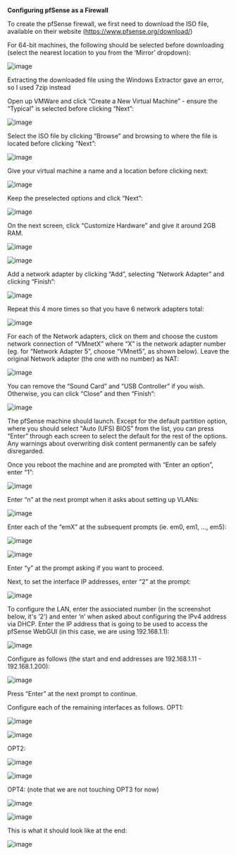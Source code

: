 **Configuring pfSense as a Firewall**

To create the pfSense firewall, we first need to download the ISO file, available on their website (https://www.pfsense.org/download/)

For 64-bit machines, the following should be selected before downloading (select the nearest location to you from the ‘Mirror’ dropdown):

![image](https://github.com/Samin325/Home-Lab-Blue/assets/88060791/1cf10d3a-2d3b-4819-9c3b-dff62cdd8c8b)

Extracting the downloaded file using the Windows Extractor gave an error, so I used 7zip instead

Open up VMWare and click “Create a New Virtual Machine” - ensure the “Typical” is selected before clicking “Next”:

![image](https://github.com/Samin325/Home-Lab-Blue/assets/88060791/99d6bdea-3c57-4cc6-b2e8-4a12c82b66c7)

Select the ISO file by clicking “Browse” and browsing to where the file is located before clicking “Next”:

![image](https://github.com/Samin325/Home-Lab-Blue/assets/88060791/3032189f-5f33-4ee2-85cd-aa5ad20196b4)

Give your virtual machine a name and a location before clicking next:

![image](https://github.com/Samin325/Home-Lab-Blue/assets/88060791/a453665b-ab64-4c0a-a0fb-195b818f1a89)

Keep the preselected options and click “Next”:

![image](https://github.com/Samin325/Home-Lab-Blue/assets/88060791/07390a08-c6f1-4efe-a130-95a8a8b07092)

On the next screen, click “Customize Hardware” and give it around 2GB RAM.

![image](https://github.com/Samin325/Home-Lab-Blue/assets/88060791/c2d03363-9e4a-44ae-873e-4d21fd72bdc7)

![image](https://github.com/Samin325/Home-Lab-Blue/assets/88060791/ffc029a4-3916-472e-882b-6b11e90291fd)

Add a network adapter by clicking “Add”, selecting “Network Adapter” and clicking “Finish”:

![image](https://github.com/Samin325/Home-Lab-Blue/assets/88060791/76982bc7-d8ea-40be-a06f-ba1bf76e4cfc)

Repeat this 4 more times so that you have 6 network adapters total:

![image](https://github.com/Samin325/Home-Lab-Blue/assets/88060791/42ce5af8-98bf-4a8b-a1c1-33a01142088d)

For each of the Network adapters, click on them and choose the custom network connection of “VMnetX” where “X” is the network adapter number (eg. for “Network Adapter 5”, choose “VMnet5”, as shown below). Leave the original Network adapter (the one with no number) as NAT:

![image](https://github.com/Samin325/Home-Lab-Blue/assets/88060791/e0bbe490-2a66-4a9c-9467-ad1d6e82dc16)

You can remove the “Sound Card” and “USB Controller” if you wish. Otherwise, you can click “Close” and then “Finish”:

![image](https://github.com/Samin325/Home-Lab-Blue/assets/88060791/d4df171d-da78-4f0d-a4ea-86f80af6fda1)

The pfSense machine should launch. Except for the default partition option, where you should select "Auto (UFS) BIOS” from the list, you can press “Enter” through each screen to select the default for the rest of the options. Any warnings about overwriting disk content permanently can be safely disregarded.

Once you reboot the machine and are prompted with “Enter an option”, enter “1”:

![image](https://github.com/Samin325/Home-Lab-Blue/assets/88060791/9ff6ad30-27bf-438b-86f5-8ac5098f366f)

Enter “n” at the next prompt when it asks about setting up VLANs:

![image](https://github.com/Samin325/Home-Lab-Blue/assets/88060791/3c04bab6-7566-4f2d-b3c7-39a6e3d303e9)

Enter each of the “emX” at the subsequent prompts (ie. em0, em1, …, em5):

![image](https://github.com/Samin325/Home-Lab-Blue/assets/88060791/7a0e43eb-bb51-4947-84f2-a99175d31c8b)

![image](https://github.com/Samin325/Home-Lab-Blue/assets/88060791/54fa8575-ff82-49df-80ba-fe2af3d409d0)

Enter “y” at the prompt asking if you want to proceed.

Next, to set the interface IP addresses, enter “2” at the prompt:

![image](https://github.com/Samin325/Home-Lab-Blue/assets/88060791/388bcac3-d46f-4d51-9e5a-c961e2378d99)

To configure the LAN, enter the associated number (in the screenshot below, it's ‘2’) and enter  ‘n’ when asked about configuring the IPv4 address via DHCP. Enter the IP address that is going to be used to access the pfSense WebGUI (in this case, we are using 192.168.1.1): 

![image](https://github.com/Samin325/Home-Lab-Blue/assets/88060791/09358fe0-26cb-45bc-8ffd-e1323e94d2f4)

Configure as follows (the start and end addresses are 192.168.1.11 - 192.168.1.200):

![image](https://github.com/Samin325/Home-Lab-Blue/assets/88060791/05d0a583-f13c-445b-b6a8-dc633860c515)

Press “Enter” at the next prompt to continue.

Configure each of the remaining interfaces as follows. OPT1:

![image](https://github.com/Samin325/Home-Lab-Blue/assets/88060791/d44fc8fe-9eb1-4ced-b9f0-ddff249929ec)

![image](https://github.com/Samin325/Home-Lab-Blue/assets/88060791/785c401d-1f8b-43b6-8b71-f719c012051f)

OPT2:

![image](https://github.com/Samin325/Home-Lab-Blue/assets/88060791/0fc6e784-1b71-48ee-8e35-78c0d87c49c4)

![image](https://github.com/Samin325/Home-Lab-Blue/assets/88060791/08bba8c6-60b5-4883-866f-88d08804f8d0)

OPT4: (note that we are not touching OPT3 for now)

![image](https://github.com/Samin325/Home-Lab-Blue/assets/88060791/33efc9b4-ad6a-4909-9f96-a83168c5c803)

![image](https://github.com/Samin325/Home-Lab-Blue/assets/88060791/6d6ba10f-5f36-4902-a5f0-347c7d930854)

This is what it should look like at the end:

![image](https://github.com/Samin325/Home-Lab-Blue/assets/88060791/10ce5e51-bdfa-4c7e-b904-ac2ceca83779)
